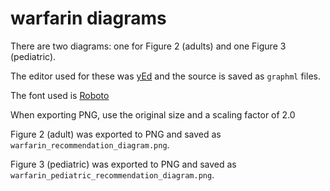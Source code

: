 # warfarin diagrams

There are two diagrams: one for Figure 2 (adults) and one Figure 3 (pediatric).

The editor used for these was [yEd](https://www.yworks.com/products/yed) and the source is saved as `graphml` files.

The font used is [Roboto](https://fonts.google.com/specimen/Roboto)

When exporting PNG, use the original size and a scaling factor of 2.0

Figure 2 (adult) was exported to PNG and saved as `warfarin_recommendation_diagram.png`.

Figure 3 (pediatric) was exported to PNG and saved as `warfarin_pediatric_recommendation_diagram.png`.
